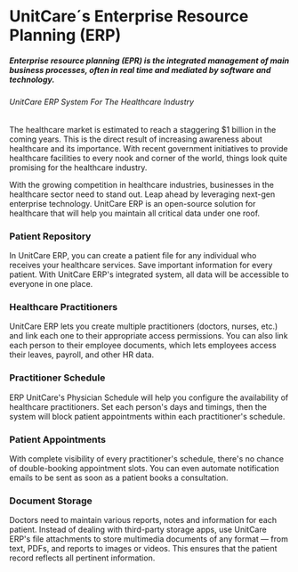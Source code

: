 # UnitCare´s Enterprise Resource Planning (ERP)

##### Enterprise resource planning (EPR) is the integrated management of main business processes, often in real time and mediated by software and technology.



###### UnitCare ERP System For The Healthcare Industry

The healthcare market is estimated to reach a staggering $1 billion in the coming years. This is the direct result of increasing awareness about healthcare and its importance. With recent government initiatives to provide healthcare facilities to every nook and corner of the world, things look quite promising for the healthcare industry.

With the growing competition in healthcare industries, businesses in the healthcare sector need to stand out. Leap ahead by leveraging next-gen enterprise technology. UnitCare ERP is an open-source solution for healthcare that will help you maintain all critical data under one roof.


### Patient Repository

In UnitCare ERP, you can create a patient file for any individual who receives your healthcare services. Save important information for every patient. With UnitCare ERP's integrated system, all data will be accessible to everyone in one place.

### Healthcare Practitioners

UnitCare ERP lets you create multiple practitioners (doctors, nurses, etc.) and link each one to their appropriate access permissions. You can also link each person to their employee documents, which lets employees access their leaves, payroll, and other HR data.

### Practitioner Schedule

ERP UnitCare's Physician Schedule will help you configure the availability of healthcare practitioners. Set each person's days and timings, then the system will block patient appointments within each practitioner's schedule.

### Patient Appointments

With complete visibility of every practitioner's schedule, there's no chance of double-booking appointment slots. You can even automate notification emails to be sent as soon as a patient books a consultation.

### Document Storage

Doctors need to maintain various reports, notes and information for each patient. Instead of dealing with third-party storage apps, use UnitCare ERP's file attachments to store multimedia documents of any format — from text, PDFs, and reports to images or videos. This ensures that the patient record reflects all pertinent information.

